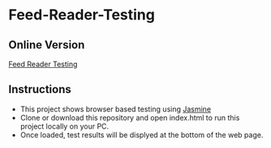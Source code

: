# Feed-Reader-Testing

## Online Version
[Feed Reader Testing](https://amarjeetsingh1999.github.io/Feed-Reader-Testing/)

## Instructions
* This project shows browser based testing using [Jasmine](https://jasmine.github.io/)
* Clone or download this repository and open index.html to run this project locally on your PC.
* Once loaded, test results will be displyed at the bottom of the web page.
